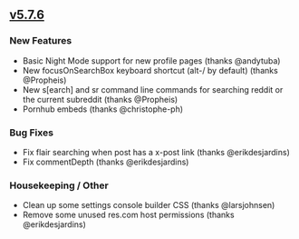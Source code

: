 ## [v5.7.6](https://github.com/honestbleeps/Reddit-Enhancement-Suite/releases/v5.7.6)

### New Features

- Basic Night Mode support for new profile pages (thanks @andytuba)
- New focusOnSearchBox keyboard shortcut (alt-/ by default) (thanks @Propheis)
- New s[earch] and sr command line commands for searching reddit or the current subreddit (thanks @Propheis)
- Pornhub embeds (thanks @christophe-ph)

### Bug Fixes

- Fix flair searching when post has a x-post link (thanks @erikdesjardins)
- Fix commentDepth (thanks @erikdesjardins)

### Housekeeping / Other

- Clean up some settings console builder CSS (thanks @larsjohnsen)
- Remove some unused res.com host permissions (thanks @erikdesjardins)
